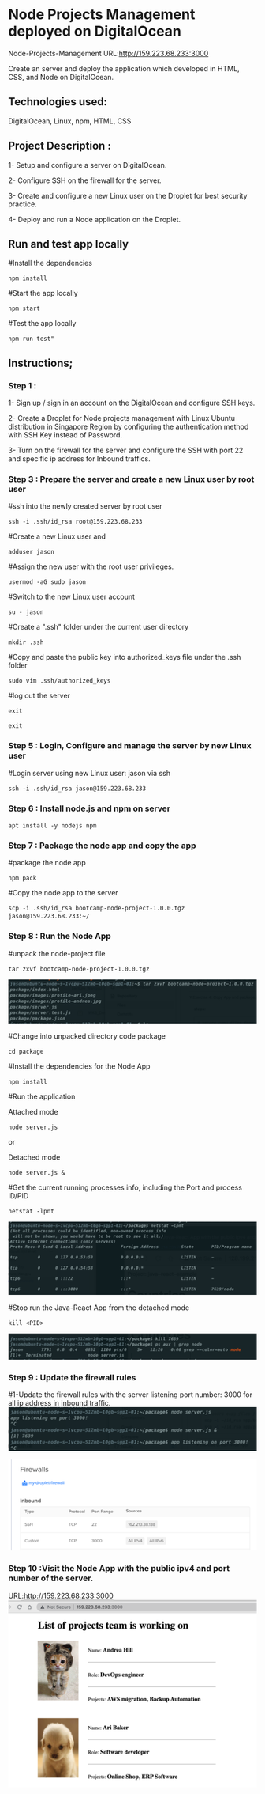 # Node Projects Management deployed on DigitalOcean

Node-Projects-Management URL:http://159.223.68.233:3000

Create an server and deploy the application which developed in HTML, CSS, and Node on DigitalOcean.

## Technologies used:

DigitalOcean, Linux, npm, HTML, CSS

## Project Description :

1- Setup and configure a server on DigitalOcean.

2- Configure SSH on the firewall for the server.

3- Create and configure a new Linux user on the Droplet for best security practice.

4- Deploy and run a Node application on the Droplet.

## Run and test app locally

#Install the dependencies

```
npm install
```

#Start the app locally

```
npm start
```

#Test the app locally

```
npm run test"
```

## Instructions;

### Step 1 :

1- Sign up / sign in an account on the DigitalOcean and configure SSH keys.

2- Create a Droplet for Node projects management with Linux Ubuntu distribution in Singapore Region by configuring the authentication method with SSH Key instead of Password.

3- Turn on the firewall for the server and configure the SSH with port 22 and specific ip address for Inbound traffics.

### Step 3 : Prepare the server and create a new Linux user by root user

#ssh into the newly created server by root user

```
ssh -i .ssh/id_rsa root@159.223.68.233
```

#Create a new Linux user and

```
adduser jason
```

#Assign the new user with the root user privileges.

```
usermod -aG sudo jason
```

#Switch to the new Linux user account

```
su - jason
```

#Create a ".ssh" folder under the current user directory

```
mkdir .ssh
```

#Copy and paste the public key into authorized_keys file under the .ssh folder

```
sudo vim .ssh/authorized_keys
```

#log out the server

```
exit
```

```
exit
```

### Step 5 : Login, Configure and manage the server by new Linux user

#Login server using new Linux user: jason via ssh

```
ssh -i .ssh/id_rsa jason@159.223.68.233
```

### Step 6 : Install node.js and npm on server

```
apt install -y nodejs npm
```

### Step 7 : Package the node app and copy the app

#package the node app

```
npm pack
```

#Copy the node app to the server

```
scp -i .ssh/id_rsa bootcamp-node-project-1.0.0.tgz jason@159.223.68.233:~/
```

### Step 8 : Run the Node App

#unpack the node-project file

```
tar zxvf bootcamp-node-project-1.0.0.tgz
```

![image](https://github.com/GLC-coder/DevOps-node-project-DigitalOcean/blob/master/images/readme-img/Screenshot%202023-01-26%20at%2011.49.21%20pm.png)

#Change into unpacked directory code package

```
cd package
```

#Install the dependencies for the Node App

```
npm install
```

#Run the application

Attached mode

```
node server.js
```

or

Detached mode

```
node server.js &
```

#Get the current running processes info, including the Port and process ID/PID

```
netstat -lpnt
```

![image](https://github.com/GLC-coder/DevOps-node-project-DigitalOcean/blob/master/images/readme-img/Screenshot%202023-01-26%20at%2011.57.20%20pm.png)

#Stop run the Java-React App from the detached mode

```
kill <PID>
```

![image](https://github.com/GLC-coder/DevOps-node-project-DigitalOcean/blob/master/images/readme-img/Screenshot%202023-01-26%20at%2011.57.32%20pm.png)

### Step 9 : Update the firewall rules

#1-Update the firewall rules with the server listening port number: 3000 for all ip address in inbound traffic.
![image](https://github.com/GLC-coder/DevOps-node-project-DigitalOcean/blob/master/images/readme-img/Screenshot%202023-01-26%20at%2011.33.34%20pm.png)

![image](https://github.com/GLC-coder/DevOps-node-project-DigitalOcean/blob/master/images/readme-img/Screenshot%202023-01-26%20at%2011.56.25%20pm.png)

### Step 10 :Visit the Node App with the public ipv4 and port number of the server.

URL:http://159.223.68.233:3000
![image](https://github.com/GLC-coder/DevOps-node-project-DigitalOcean/blob/master/images/readme-img/Screenshot%202023-01-26%20at%2011.58.10%20pm.png)
